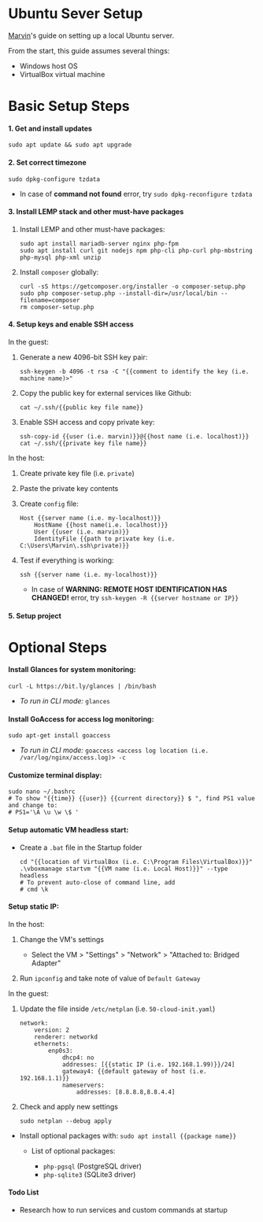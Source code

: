# Ubuntu Sever Setup

[Marvin](https://marvinisaac.com)'s guide on setting up a local Ubuntu server.

From the start, this guide assumes several things:

- Windows host OS
- VirtualBox virtual machine

# Basic Setup Steps

#### 1. Get and install updates
    
```
sudo apt update && sudo apt upgrade
```

#### 2. Set correct timezone
    
```
sudo dpkg-configure tzdata
```

- In case of **command not found** error, try `sudo dpkg-reconfigure tzdata`

#### 3. Install LEMP stack and other must-have packages

1. Install LEMP and other must-have packages:
    ```
    sudo apt install mariadb-server nginx php-fpm
    sudo apt install curl git nodejs npm php-cli php-curl php-mbstring php-mysql php-xml unzip
    ```

2. Install `composer` globally:
    ```
    curl -sS https://getcomposer.org/installer -o composer-setup.php
    sudo php composer-setup.php --install-dir=/usr/local/bin --filename=composer
    rm composer-setup.php
    ```

#### 4. Setup keys and enable SSH access

In the guest:

1. Generate a new 4096-bit SSH key pair:
    ```
    ssh-keygen -b 4096 -t rsa -C "{{comment to identify the key (i.e. machine name)>"
    ```

2. Copy the public key for external services like Github:
    ```
    cat ~/.ssh/{{public key file name}}
    ```

3. Enable SSH access and copy private key:
    ```
    ssh-copy-id {{user (i.e. marvin)}}@{{host name (i.e. localhost)}}
    cat ~/.ssh/{{private key file name}}
    ```

In the host:

1. Create private key file (i.e. `private`)

2. Paste the private key contents

3. Create `config` file:
    ```
    Host {{server name (i.e. my-localhost)}}
        HostName {{host name(i.e. localhost)}}
        User {{user (i.e. marvin)}}
        IdentityFile {{path to private key (i.e. C:\Users\Marvin\.ssh\private)}}
    ```

4. Test if everything is working:
    ```
    ssh {{server name (i.e. my-localhost)}}
    ```

    - In case of **WARNING: REMOTE HOST IDENTIFICATION HAS CHANGED!** error, try `ssh-keygen -R {{server hostname or IP}}`

#### 5. Setup project

# Optional Steps

#### Install Glances for system monitoring:

```
curl -L https://bit.ly/glances | /bin/bash
```

- *To run in CLI mode:* `glances`

#### Install GoAccess for access log monitoring:

```
sudo apt-get install goaccess
```

- *To run in CLI mode:* `goaccess <access log location (i.e. /var/log/nginx/access.log)> -c`

#### Customize terminal display:

```
sudo nano ~/.bashrc
# To show "{{time}} {{user}} {{current directory}} $ ", find PS1 value and change to:
# PS1='\A \u \w \$ '
```

#### Setup automatic VM headless start:

- Create a `.bat` file in the Startup folder
    ```
    cd "{{location of VirtualBox (i.e. C:\Program Files\VirtualBox)}}"
    .\vboxmanage startvm "{{VM name (i.e. Local Host)}}" --type headless
    # To prevent auto-close of command line, add
    # cmd \k
    ```

#### Setup static IP:

In the host:

1. Change the VM's settings
    - Select the VM > "Settings" > "Network" > "Attached to: Bridged Adapter"

2. Run `ipconfig` and take note of value of `Default Gateway`

In the guest:

1. Update the file inside `/etc/netplan` (i.e. `50-cloud-init.yaml`)
    ```
    network:
        version: 2
        renderer: networkd
        ethernets:
            enp0s3:
                dhcp4: no
                addresses: [{{static IP (i.e. 192.168.1.99)}}/24]
                gateway4: {{default gateway of host (i.e. 192.168.1.1)}}
                nameservers:
                    addresses: [8.8.8.8,8.8.4.4]
    ```

2. Check and apply new settings
    ```
    sudo netplan --debug apply
    ```

- Install optional packages with: `sudo apt install {{package name}}`

    - List of optional packages:
        
        - `php-pgsql` (PostgreSQL driver)
        - `php-sqlite3` (SQLite3 driver)

#### Todo List

- Research how to run services and custom commands at startup